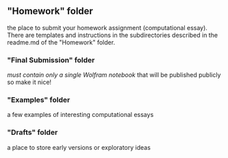 ## "Homework" folder
the place to submit your homework assignment (computational essay). There are templates and instructions in the subdirectories described in the readme.md of the "Homework" folder.

### "Final Submission" folder
*must contain only a single Wolfram notebook* that will be published publicly so make it nice!

### "Examples" folder
a few examples of interesting computational essays

### "Drafts" folder
a place to store early versions or exploratory ideas
